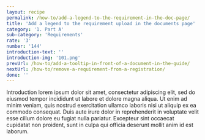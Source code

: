 ```yaml
---
layout: recipe
permalink: /how-to/add-a-legend-to-the-requirement-in-the-doc-page/
title: 'Add a legend to the requirement upload in the documents page'
category: '1. Part A'
sub-category: 'Requirements'
rate: '3'
number: '144'
introduction-text: ''
introduction-img: '101.png'
prevUrl: /how-to/add-a-tooltip-in-front-of-a-document-in-the-guide/
nextUrl: /how-to/remove-a-requirement-from-a-registration/
done: ''
---
```


Introduction lorem ipsum dolor sit amet, consectetur adipiscing elit, sed do eiusmod tempor incididunt ut labore et dolore magna aliqua. Ut enim ad minim veniam, quis nostrud exercitation ullamco laboris nisi ut aliquip ex ea commodo consequat. Duis aute irure dolor in reprehenderit in voluptate velit esse cillum dolore eu fugiat nulla pariatur. Excepteur sint occaecat cupidatat non proident, sunt in culpa qui officia deserunt mollit anim id est laborum.

